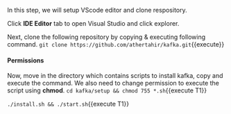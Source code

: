 In this step, we will setup VScode editor and clone respository.

Click **IDE Editor** tab to open Visual Studio and click explorer.

Next, clone the following repository by copying & executing following command.
`git clone https://github.com/athertahir/kafka.git`{{execute}}

#### Permissions
Now, move in the directory which contains scripts to install kafka, copy and execute the command. We also need to change permission to execute the script using **chmod**.
`cd kafka/setup && chmod 755 *.sh`{{execute T1}} 

`./install.sh && ./start.sh`{{execute T1}} 
